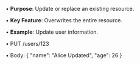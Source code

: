 • **Purpose**: Update or replace an existing resource.

• **Key Feature**: Overwrites the entire resource.

• **Example**: Update user information.

• PUT /users/123

• Body: { "name": "Alice Updated", "age": 26 }